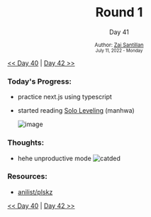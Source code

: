 <div align="center">
  <h1>Round 1</h1>
  <p>Day 41</p>
  <sub>
    Author: <a href="https://github.com/plskz" target="_blank">Zai Santillan</a>
    <br>
    <small>July 11, 2022 - Monday</small>
  </sub>
</div>

[<< Day 40](day040.md) | [Day 42 >>](day042.md)

### Today's Progress:

- practice next.js using typescript
- started reading [Solo Leveling](https://anilist.co/activity/419978130) (manhwa)

  ![image](https://user-images.githubusercontent.com/57343545/178848211-0feaf57f-2c19-4ddb-896c-02bee0df1052.png)

### Thoughts:

- hehe unproductive mode ![catded](https://cdn.discordapp.com/emojis/971132372877721710.gif?size=28)

### Resources:

- [anilist/plskz](https://anilist.co/user/plskz/)

[<< Day 40](day040.md) | [Day 42 >>](day042.md)
